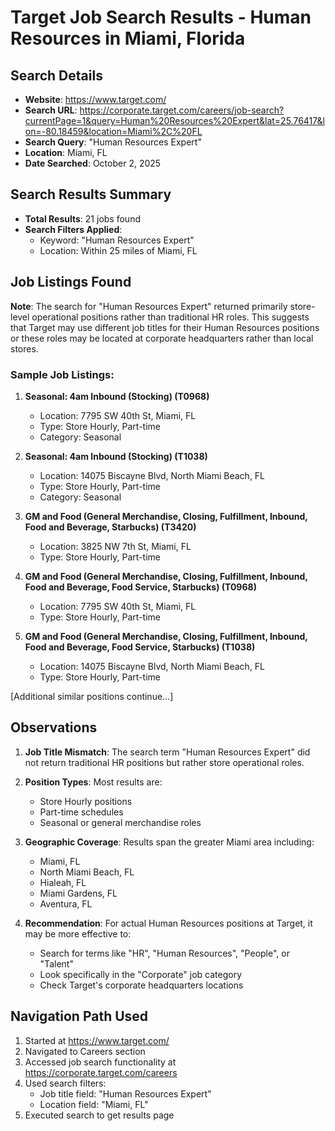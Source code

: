# Target Job Search Results - Human Resources in Miami, Florida

## Search Details
- **Website**: https://www.target.com/
- **Search URL**: https://corporate.target.com/careers/job-search?currentPage=1&query=Human%20Resources%20Expert&lat=25.76417&lon=-80.18459&location=Miami%2C%20FL
- **Search Query**: "Human Resources Expert"
- **Location**: Miami, FL
- **Date Searched**: October 2, 2025

## Search Results Summary
- **Total Results**: 21 jobs found
- **Search Filters Applied**: 
  - Keyword: "Human Resources Expert"
  - Location: Within 25 miles of Miami, FL

## Job Listings Found

**Note**: The search for "Human Resources Expert" returned primarily store-level operational positions rather than traditional HR roles. This suggests that Target may use different job titles for their Human Resources positions or these roles may be located at corporate headquarters rather than local stores.

### Sample Job Listings:

1. **Seasonal: 4am Inbound (Stocking) (T0968)**
   - Location: 7795 SW 40th St, Miami, FL
   - Type: Store Hourly, Part-time
   - Category: Seasonal

2. **Seasonal: 4am Inbound (Stocking) (T1038)**
   - Location: 14075 Biscayne Blvd, North Miami Beach, FL
   - Type: Store Hourly, Part-time
   - Category: Seasonal

3. **GM and Food (General Merchandise, Closing, Fulfillment, Inbound, Food and Beverage, Starbucks) (T3420)**
   - Location: 3825 NW 7th St, Miami, FL
   - Type: Store Hourly, Part-time

4. **GM and Food (General Merchandise, Closing, Fulfillment, Inbound, Food and Beverage, Food Service, Starbucks) (T0968)**
   - Location: 7795 SW 40th St, Miami, FL
   - Type: Store Hourly, Part-time

5. **GM and Food (General Merchandise, Closing, Fulfillment, Inbound, Food and Beverage, Food Service, Starbucks) (T1038)**
   - Location: 14075 Biscayne Blvd, North Miami Beach, FL
   - Type: Store Hourly, Part-time

[Additional similar positions continue...]

## Observations

1. **Job Title Mismatch**: The search term "Human Resources Expert" did not return traditional HR positions but rather store operational roles.

2. **Position Types**: Most results are:
   - Store Hourly positions
   - Part-time schedules
   - Seasonal or general merchandise roles

3. **Geographic Coverage**: Results span the greater Miami area including:
   - Miami, FL
   - North Miami Beach, FL
   - Hialeah, FL
   - Miami Gardens, FL
   - Aventura, FL

4. **Recommendation**: For actual Human Resources positions at Target, it may be more effective to:
   - Search for terms like "HR", "Human Resources", "People", or "Talent"
   - Look specifically in the "Corporate" job category
   - Check Target's corporate headquarters locations

## Navigation Path Used
1. Started at https://www.target.com/
2. Navigated to Careers section
3. Accessed job search functionality at https://corporate.target.com/careers
4. Used search filters:
   - Job title field: "Human Resources Expert"
   - Location field: "Miami, FL"
5. Executed search to get results page